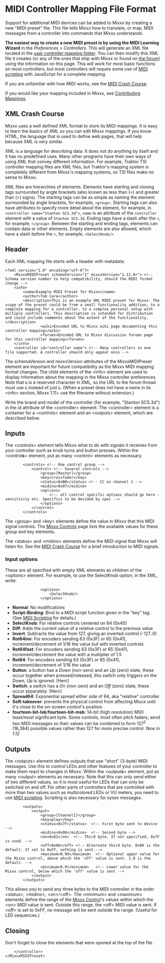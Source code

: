 # MIDI Controller Mapping File Format

Support for additional MIDI devices can be added to Mixxx by creating a
new "MIDI preset" file. This file tells Mixxx how to translate, or map,
MIDI messages from a controller into commands that Mixxx understands.

**The easiest way to create a new MIDI preset is by using the MIDI
Learning Wizard** in the *Preferences \> Controllers*. This will
generate an XML file located in the [user controller mapping
folder](controller%20mapping%20file%20locations#user%20controller%20mapping%20folder).
You can then modify this XML file it creates (or any of the ones that
ship with Mixxx or found on [the
forum](http://mixxx.org/forums/viewforum.php?f=7)) using the information
on this page. This will work for most basic functions on most
controllers, but most controllers will require some use of [MIDI
scripting](MIDI%20scripting) with JavaScript for a complete mapping.

If you are unfamiliar with how MIDI works, see the [MIDI Crash
Course](MIDI%20Crash%20Course).

If you would like your mapping included in Mixxx, see [Contributing
Mappings](Contributing%20Mappings).

## XML Crash Course

Mixxx uses a well defined XML format to store its MIDI mappings. It is
easy to learn the basics of XML so you can edit Mixxx mappings. If you
know HTML, the language that is used to define web pages, that will help
because XML is very similar.

XML is a language for describing data. It does not do anything by itself
and it has no predefined uses. Many other programs have their own ways
of using XML that convey different information. For example, Traktor TSI
controller mapping files are XML files, but Traktor's mapping system is
completely different from Mixxx's mapping systems, so TSI files make no
sense to Mixxx.

XML files are hierarchies of elements. Elements have starting and
closing tags surrounded by angle brackets (also known as less than (\<)
and greater than (\>) signs). The starting tags can be as simple as
naming the element surrounded by angle brackets, for example, `<group>`.
Starting tags can also have attributes to specify more detail about the
element, for example, in `<controller name="Stanton SCS.3d">`, `name` is
an attribute of the `controller` element with a value of `Stanton
SCS.3d`. Ending tags have a slash after the `<`, for example,
`</group>`. Between the starting and ending tags, elements can contain
data or other elements. Empty elements are also allowed, which have a
slash before the `>`, for example, `<SelectKnob/>`.

## Header

Each XML mapping file starts with a header with metadata:

    <?xml version="1.0" encoding="utf-8"?>
        <MixxxMIDIPreset schemaVersion="1" mixxxVersion="1.11.0+"> <!-- Schema version number to help compatibility, should the MIDI format change -->
        <info>
            <name>Example MIDI Preset for Mixxx</name>
            <author>Tom Care</author>
            <description>This is an example XML MIDI preset for Mixxx. The scope of the preset could be from a small functionality addition, to a complete mapping for a controller, to a complex personal setup with multiple controllers. This description is intended for distribution and could include comments about the extent of the functionality.</description>
                    <wiki>Encoded URL to Mixxx wiki page documenting this controller mapping</wiki>
                    <forums>Encoded URL to Mixxx discussion forums page for this controller mapping</forums>
        </info>
        <controller id="controller name"> <!-- Many controllers in one file supported. A controller should only appear once -->

The schemaVersion and mixxxVersion attributes of the MixxxMIDIPreset
element are important for future compatibility as the Mixxx MIDI mapping
format changes. The child elements of the \<info\> element are used to
display information about the mapping in the Mixxx controller
preferences. Note that `&` is a reserved character in XML, so the URL to
the forum thread must use `&` instead of just `&`. (When a preset does
not have a name in its \<info\> section, Mixxx 1.11+ use the filename
without extension.)

Write the brand and model of the controller (for example, "Stanton
SCS.3d") in the id attribute of the \<controller\> element. The
\<controller\> element is a container for a \<controls\> element and an
\<outputs\> element, which are described below.

## Inputs

The \<controls\> element tells Mixxx what to do with signals it receives
from your controller such as knob turns and button presses. Within the
\<control**s**\> element, put as many \<control\> elements as necessary.

``` 
        <controls> <!-- One control group -->
            <control> <!-- Several controls -->
                <group>[Master]</group>
                <key>crossfader</key>
                <status>0xB0</status> <!-- CC on channel 1 -->
                <midino>0x07</midino>
                <options>
                    <!-- all control specific options should go here - sensitivity etc. Specifics to be decided by spec -->
                </options>
            </control>
        </controls>
```

The \<group\> and \<key\> elements define the value in Mixxx that this
MIDI signal controls. The [Mixxx Controls](mixxxcontrols) page lists the
available values for these group and key elements.

The \<status\> and \<midino\> elements define the MIDI signal that Mixxx
will listen for. See the [MIDI Crash Course](MIDI%20Crash%20Course) for
a brief introduction to MIDI signals.

### Input options

These are all specified with empty XML elements as children of the
\<options\> element. For example, to use the SelectKnob option, in the
XML, write:

``` 
                <options>
                    <SelectKnob/>
                </options>
```

  - **Normal**: No modifications
  - **Script-Binding**: Bind to a MIDI script function given in the
    "key" tag. (See [MIDI Scripting](MIDI%20Scripting) for details.)
  - **SelectKnob**: For relative controls centered on 64 (0x40)
  - **Diff**: Adds the current value of a relative control to the
    previous value
  - **Invert**: Subtracts the value from 127, giving an inverted control
    (-127..0)
  - **Rot64inv**: For encoders sending 63 (0x3F) or 65 (0x41),
    increment/decrement of 1/16 the value but with inverted controls
  - **Rot64fast**: For encoders sending 63 (0x3F) or 65 (0x41),
    increment/decrement the value with a multiplier of 1.5
  - **Rot64**: For encoders sending 63 (0x3F) or 65 (0x41),
    increment/decrement of 1/16 the value
  - **Button**: a button has a *Down* (non-zero) and an *Up* (zero)
    state, these occur together when pressed/released, this switch only
    triggers on the *Down*, *Up* is ignored. (Herc)
  - **Switch**: a switch has a *On* (non-zero) and an *Off* (zero)
    state, these occur separately. (Herc)
  - **Spread64**: Exponential spread either side of 64, aka "relative"
    controller
  - **Soft-takeover**: prevents the physical control from affecting
    Mixxx until it's close to the on-screen control's position.
  - **fourteen-bit-lsb**/**fourteen-bit-msb**: 14-bit (high resolution)
    MIDI least/most significant byte. Some controls, most often pitch
    faders, send two MIDI messages so their values can be combined to
    form 127<sup>2</sup> (16,384) possible values rather than 127 for
    more precise control. *New in 1.12*

## Outputs

The \<outputs\> element defines outputs that use "short" (3-byte) MIDI
messages. Use this to control LEDs and other features of your controller
to make them react to changes in Mixxx. Within the \<output**s**\>
element, put as many \<output\> elements as necessary. Note that this
can only send either of two different values, so it is most useful for
LEDs that can only be switched on and off. For other parts of
controllers that are controlled with more than two values such as
multicolored LEDs or VU meters, you need to use [MIDI
scripting](MIDI%20scripting). Scripting is also necessary for sysex
messages.

``` 
        <outputs>
            <output>
                <group>[Channel1]</group>
                <key>play</key>
                <status>0x7F</status>  <!-- First byte sent to device -->
                <midino>0x08</midino>  <!-- Second byte -->
                <on>0x01</on>  <!-- Third byte. If not specified, 0x7F is used. -->
                <off>0x00</off> <!-- Alternate third byte. 0x00 is the default. If set to 0xFF, nothing is sent.-->
                <maximum>0.99</maximum>  <!-- Optional upper value for the Mixxx control, above which the 'off' value is sent. 1.0 is the default. -->
                <minimum>0.9</minimum>   <!-- Lower value for the Mixxx control, below which the 'off' value is sent -->
            </output>
        </outputs>
```

This allows you to send any three bytes to the MIDI controller in the
order \<status\>, \<midino\>, \<on\>/\<off\>. The \<minimum\> and
\<maximum\> elements define the range of the [Mixxx
Control](mixxxcontrols)'s values within which the \<on\> MIDI value is
sent. Outside this range, the \<off\> MIDI value is sent. If \<off\> is
set to 0xFF, no message will be sent outside the range. (Useful for LED
sequences.)

## Closing

Don't forget to close the elements that were opened at the top of the
file.

``` 
    </controller>
</MixxxMIDIPreset>
```
